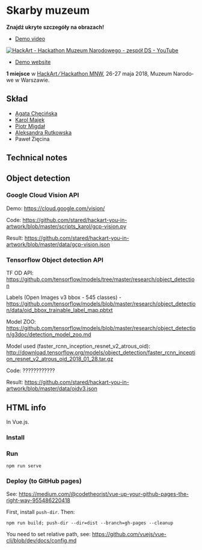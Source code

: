 # Skarby muzeum

**Znajdź ukryte szczegóły na obrazach!**

* [Demo video](https://www.youtube.com/watch?v=9uqrdjAgZxg)

[![HackArt - Hackathon Muzeum Narodowego - zespół DS - YouTube](https://img.youtube.com/vi/9uqrdjAgZxg/0.jpg)](https://www.youtube.com/watch?v=9uqrdjAgZxg)

* [Demo website](http://p.migdal.pl/hackart-you-in-artwork/)

**1 miejsce** w [HackArt  ⁄ Hackathon MNW](https://hackathon.mnw.art.pl/), 26-27 ma­ja 2018, Mu­zeum Na­ro­do­we w War­sza­wie.

## Skład

* [Agata Chęcińska](https://www.linkedin.com/in/agata-checinska-phd-0b321b1/)
* [Karol Majek](https://karolmajek.pl/)
* [Piotr Migdał](https://p.migdal.pl/)
* [Aleksandra Rutkowska](https://twitter.com/aleks_rutkowska)
* Paweł Zięcina

## Technical notes

## Object detection

### Google Cloud Vision API

Demo: https://cloud.google.com/vision/

Code: https://github.com/stared/hackart-you-in-artwork/blob/master/scripts_karol/gcp-vision.py

Result: https://github.com/stared/hackart-you-in-artwork/blob/master/data/gcp-vision.json

### Tensorflow Object detection API

TF OD API: https://github.com/tensorflow/models/tree/master/research/object_detection

Labels (Open Images v3 bbox - 545 classes) - https://github.com/tensorflow/models/blob/master/research/object_detection/data/oid_bbox_trainable_label_map.pbtxt

Model ZOO: https://github.com/tensorflow/models/blob/master/research/object_detection/g3doc/detection_model_zoo.md

Model used (faster_rcnn_inception_resnet_v2_atrous_oid): http://download.tensorflow.org/models/object_detection/faster_rcnn_inception_resnet_v2_atrous_oid_2018_01_28.tar.gz

Code: ????????????

Result: https://github.com/stared/hackart-you-in-artwork/blob/master/data/oidv3.json

## HTML info

In Vue.js.

### Install

### Run

```
npm run serve
```

### Deploy (to GitHub pages)

See: https://medium.com/@codetheorist/vue-up-your-github-pages-the-right-way-955486220418

First, install `push-dir`. Then:

```
npm run build; push-dir --dir=dist --branch=gh-pages --cleanup
```

You need to set relative path, see:
https://github.com/vuejs/vue-cli/blob/dev/docs/config.md